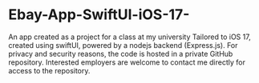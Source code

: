 # Ebay-App-SwiftUI-iOS-17-
An app created as a project for a class at my university
Tailored to iOS 17, created using swiftUI, powered by a nodejs backend (Express.js). 
For privacy and security reasons, the code is hosted in a private GitHub repository. Interested employers are welcome to contact me directly for access to the repository.

